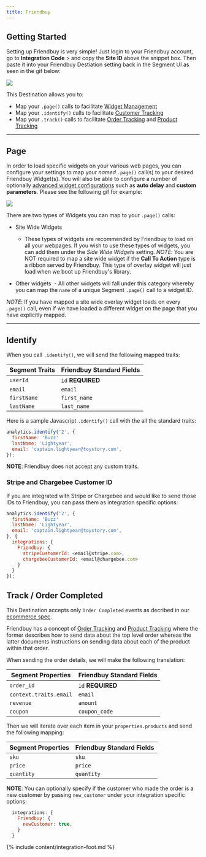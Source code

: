 ```yaml
---
title: Friendbuy
---
```


## Getting Started

Setting up Friendbuy is very simple! Just login to your Friendbuy account, go to **Integration Code** > and copy the **Site ID** above the snippet box. Then paste it into your Friendbuy Destiation setting back in the Segment UI as seen in the gif below:

![](https://i.gyazo.com/f02339b0c4d567e1413c6f3891062c98.gif)

This Destination allows you to:

- Map your `.page()` calls to facilitate [Widget Management](http://developers.friendbuy.com/#widget-management)
- Map your `.identify()` calls to facilitate [Customer Tracking](http://developers.friendbuy.com/#customer-tracking)
- Map your `.track()` calls to facilitate [Order Tracking](http://developers.friendbuy.com/#order-tracking) and [Product Tracking](http://developers.friendbuy.com/#product-tracking)

----------
## Page

In order to load specific widgets on your various web pages, you can configure your settings to map your _named_ `.page()` call(s) to your desired Friendbuy Widget(s). You will also be able to configure a number of optionally [advanced widget configurations](http://developers.friendbuy.com/#widget-options) such as **auto delay** and **custom parameters**. Please see the following gif for example:

![](https://i.gyazo.com/23163f90cfc1f375f6c0da3a06060da4.gif)

There are two types of Widgets you can map to your `.page()` calls:

- Site Wide Widgets
  - These types of widgets are recommended by Friendbuy to load on all your webpages. If you wish to use these types of widgets, you can add them under the *Side Wide Widgets* setting. _NOTE_: You are NOT required to map a site wide widget if the **Call To Action** type is a ribbon served by Friendbuy. This type of overlay widget will just load when we boot up Friendbuy's library.

- Other widgets
  - All other widgets will fall under this category whereby you can map the `name` of a unique Segment `.page()` call to a widget ID.

_NOTE_: If you have mapped a site wide overlay widget loads on every `.page()` call, even if we have loaded a different widget on the page that you have explicitly mapped.

----------
## Identify

When you call `.identify()`, we will send the following mapped traits:

| **Segment Traits**    | **Friendbuy Standard Fields** |
| --------------------- | ----------------------------- |
| `userId`              | `id` **REQUIRED**             |
| `email`               | `email`                       |
| `firstName`           | `first_name`                  |
| `lastName`            | `last_name`                   |

Here is a sample Javascript  `.identify()` call with the all the standard traits:

```js
analytics.identify('2', {
  firstName: 'Buzz'
  lastName: 'Lightyear',
  email: 'captain.lightyear@toystory.com',
});
```

**NOTE**: Friendbuy does not accept any custom traits.

### Stripe and Chargebee Customer ID

If you are integrated with Stripe or Chargebee and would like to send those IDs to Friendbuy, you can pass them as integration specific options:

```js
analytics.identify('2', {
  firstName: 'Buzz'
  lastName: 'Lightyear',
  email: 'captain.lightyear@toystory.com',
}, {
  integrations: {
    Friendbuy: {
      stripeCustomerId: <email@stripe.com>,
      chargebeeCustomerId: <email@chargebee.com>
    }
  }
});
```

## Track / Order Completed

This Destination accepts only `Order Completed` events as decribed in our [ecommerce spec](https://segment.com/docs/spec/ecommerce/v2/#order-completed).

Friendbuy has a concept of [Order Tracking](http://developers.friendbuy.com/#order-tracking) and [Product Tracking](http://developers.friendbuy.com/#product-tracking) where the former describes how to send data about the top level order whereas the latter documents instructions on sending data about each of the product within that order.

When sending the order details, we will make the following translation:

| **Segment Properties**    | **Friendbuy Standard Fields** |
| ------------------------- | ----------------------------- |
| `order_id`                | `id` **REQUIRED**             |
| `context.traits.email`    | `email`                       |
| `revenue`                 | `amount`                      |
| `coupon`                  | `coupon_code`                 |

Then we will iterate over each item in your `properties.products` and send the following mapping:


| **Segment Properties**  | **Friendbuy Standard Fields** |
| ----------------------- | ----------------------------- |
| `sku`                   | `sku`                         |
| `price`                 | `price`                       |
| `quantity`              | `quantity`                    |

**NOTE**: You can optionally specify if the customer who made the order is a new customer by passing `new_customer` under your integration specific options:

```js
  integrations: {
    Friendbuy: {
      newCustomer: true,
    }
  }
```

{% include content/integration-foot.md %}
